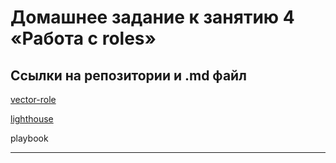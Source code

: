 # Домашнее задание к занятию 4 «Работа с roles»

## Ссылки на репозитории и .md файл

[vector-role](https://github.com/gambrilus/vector-role.git)

[lighthouse](https://github.com/gambrilus/lighthouse-role.git)

playbook

---


